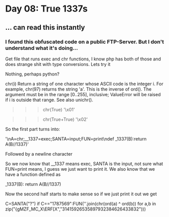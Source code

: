 # Day 08: True 1337s
## ... can read this instantly
### I found this obfuscated code on a public FTP-Server. But I don't understand what it's doing...

Get file that runs exec and chr functions, I know php has both of those and does strange shit with type conversions. Lets try it

Nothing, perhaps python?

chr(i)
Return a string of one character whose ASCII code is the integer i. For example, chr(97) returns the string 'a'. This is the inverse of ord(). The argument must be in the range [0..255], inclusive; ValueError will be raised if i is outside that range. See also unichr().

>>> chr(True)
'\x01'

>>> chr(True+True)
'\x02'


So the first part turns into:

'\nA=chr;__1337=exec;SANTA=input;FUN=print\ndef _1337(B):return A(B//1337)'

Followed by a newline character

So we now know that __1337 means exec, SANTA is the input, not sure what FUN=print means, I guess we just want to print it. We also know that we have a function defined as

_1337(B): return A(B//1337)


Now the second half starts to make sense so if we just print it out we get

C=SANTA("?")
if C=="1787569":FUN(''.join(chr(ord(a) ^ ord(b)) for a,b in zip("{gMZF_MC_X\ERF[X","31415926535897932384626433832")))

